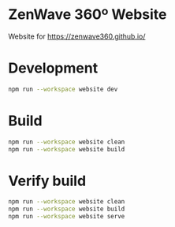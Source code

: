 # ZenWave 360º Website

Website for https://zenwave360.github.io/

# Development

```bash
npm run --workspace website dev
```

# Build

```bash
npm run --workspace website clean
npm run --workspace website build
```

# Verify build

```bash
npm run --workspace website clean
npm run --workspace website build
npm run --workspace website serve
```
